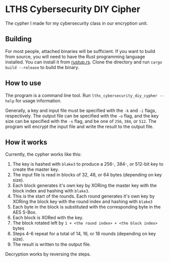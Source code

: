 # LTHS Cybersecurity DIY Cipher

The cypher I made for my cybersecurity class in our encryption unit.

## Building

For most people, attached binaries will be sufficient. If you want to build from source, you will need to have the Rust programming language installed. You can install it from [rustup.rs](https://rustup.rs/). Clone the directory and run `cargo build --release` to build the binary.

## How to use

The program is a command line tool. Run `lths_cybersecurity_diy_cypher --help` for usage information.

Generally, a key and input file must be specified with the `-k` and `-i` flags, respectively. The output file can be specified with the `-o` flag, and the key size can be specified with the `-s` flag, and be one of `256`, `384`, or `512`. The program will encrypt the input file and write the result to the output file.

## How it works

Currently, the cypher works like this:

1. The key is hashed with `blake3` to produce a 256-, 384-, or 512-bit key to create the master key.
2. The input file is read in blocks of 32, 48, or 64 bytes (depending on key size).
3. Each block generates it's own key by XORing the master key with the block index and hashing with `blake3`.
4. This is the start of the rounds. Each round generates it's own key by XORing the block key with the round index and hashing with `blake3`
5. Each byte in the block is substituted with the corresponding byte in the AES S-Box.
6. Each block is XORed with the key.
7. The block rotated left by `1 + <the round index> + <the block index>` bytes
8. Steps 4-6 repeat for a total of 14, 16, or 18 rounds (depending on key size).
9. The result is written to the output file.

Decryption works by reversing the steps.
